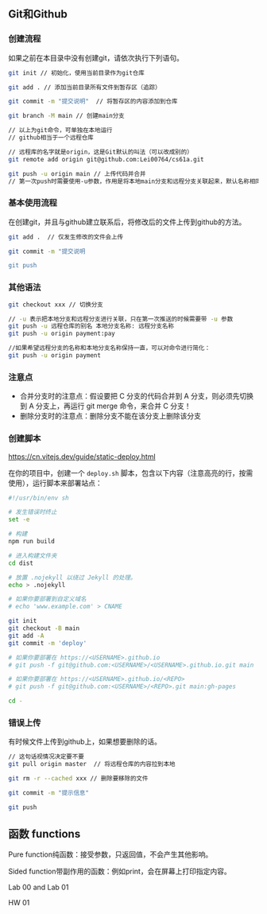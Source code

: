 ## Git和Github

### 创建流程

如果之前在本目录中没有创建git，请依次执行下列语句。

```bash
git init // 初始化，使用当前目录作为git仓库

git add . // 添加当前目录所有文件到暂存区（追踪）

git commit -m "提交说明"  // 将暂存区的内容添加到仓库

git branch -M main // 创建main分支

// 以上为git命令，可单独在本地运行
// github相当于一个远程仓库

// 远程库的名字就是origin，这是Git默认的叫法（可以改成别的）
git remote add origin git@github.com:Lei00764/cs61a.git

git push -u origin main // 上传代码并合并
// 第一次push时需要使用-u参数，作用是将本地main分支和远程分支关联起来，默认名称相同
```

### 基本使用流程

在创建git，并且与github建立联系后，将修改后的文件上传到github的方法。

```bash
git add .  // 仅发生修改的文件会上传

git commit -m "提交说明

git push
```

### 其他语法

```bash
git checkout xxx // 切换分支

// -u 表示把本地分支和远程分支进行关联，只在第一次推送的时候需要带 -u 参数
git push -u 远程仓库的别名 本地分支名称: 远程分支名称
git push -u origin payment:pay

//如果希望远程分支的名称和本地分支名称保持一直，可以对命令进行简化：
git push -u origin payment
```

### 注意点

- 合并分支时的注意点：假设要把 C 分支的代码合并到 A 分支，则必须先切换到 A 分支上，再运行 git merge 命令，来合并 C 分支！
- 删除分支时的注意点：删除分支不能在该分支上删除该分支

### 创建脚本

https://cn.vitejs.dev/guide/static-deploy.html

在你的项目中，创建一个 `deploy.sh` 脚本，包含以下内容（注意高亮的行，按需使用），运行脚本来部署站点：

```bash
#!/usr/bin/env sh

# 发生错误时终止
set -e

# 构建
npm run build

# 进入构建文件夹
cd dist

# 放置 .nojekyll 以绕过 Jekyll 的处理。
echo > .nojekyll

# 如果你要部署到自定义域名
# echo 'www.example.com' > CNAME

git init
git checkout -B main
git add -A
git commit -m 'deploy'

# 如果你要部署在 https://<USERNAME>.github.io
# git push -f git@github.com:<USERNAME>/<USERNAME>.github.io.git main

# 如果你要部署在 https://<USERNAME>.github.io/<REPO>
# git push -f git@github.com:<USERNAME>/<REPO>.git main:gh-pages

cd -
```

### 错误上传

有时候文件上传到github上，如果想要删除的话。

```bash
// 这句话视情况决定要不要
git pull origin master  // 将远程仓库的内容拉到本地

git rm -r --cached xxx // 删除要移除的文件

git commit -m "提示信息"

git push
```



## 函数 functions

Pure function纯函数：接受参数，只返回值，不会产生其他影响。

Sided function带副作用的函数：例如print，会在屏幕上打印指定内容。



Lab 00 and Lab 01

HW 01





